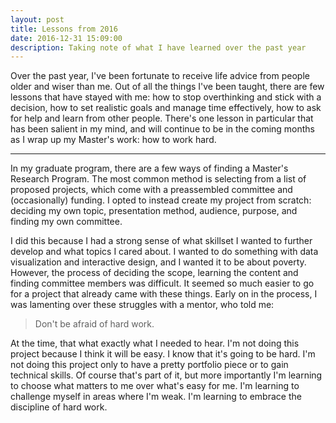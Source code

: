 ```yaml
---
layout: post
title: Lessons from 2016 
date: 2016-12-31 15:09:00
description: Taking note of what I have learned over the past year
---
```

<p>Over the past year, I've been fortunate to receive life advice from people older and wiser than me. Out of all the things I've been taught, there are few lessons that have stayed with me: how to stop overthinking and stick with a decision, how to set realistic goals and manage time effectively, how to ask for help and learn from other people. There's one lesson in particular that has been salient in my mind, and will continue to be in the coming months as I wrap up my Master's work: how to work hard. 

<hr>

<p>In my graduate program, there are a few ways of finding a Master's Research Program. The most common method is selecting from a list of proposed projects, which come with a preassembled committee and (occasionally) funding. I opted to instead create my project from scratch: deciding my own topic, presentation method, audience, purpose, and finding my own committee. 

<p>I did this because I had a strong sense of what skillset I wanted to further develop and what topics I cared about. I wanted to do something with data visualization and interactive design, and I wanted it to be about poverty. However, the process of deciding the scope, learning the content and finding committee members was difficult. It seemed so much easier to go for a project that already came with these things. Early on in the process, I was lamenting over these struggles with a mentor, who told me: 

<blockquote>
	Don't be afraid of hard work.
</blockquote>

<p>At the time, that what exactly what I needed to hear. I'm not doing this project because I think it will be easy. I know that it's going to be hard. I'm not doing this project only to have a pretty portfolio piece or to gain technical skills. Of course that's part of it, but more importantly I'm learning to choose what matters to me over what's easy for me. I'm learning to challenge myself in areas where I'm weak. I'm learning to embrace the discipline of hard work.

<!-- <hr>

<p>The second major lesson came out of my tendency to overthink decisions. I want to collect all and weigh all the relevant data surrounding a choice before I make it. While this works in some situations, One of my strengths is careful planning and organization, I am very good at planning and being organized. When making choices, I consider and weigh all possible outcomes. This is good  

<blockquote>
	Make a choice and stick with it.
</blockquote>

<hr>

<p>Finally, one of the meaningful books I read this year was <i>The Road to Character</i>, by David Brooks. I read it because I was trying to articulate who I wanted to be. I'm at a stage in my life where I'm looking to start a career, and with that comes dreams of what my professional life will be. What kind of job will I seek? What kind of work will I do? How will weigh the factors in this choice? Will I aim for well-paid and prestigious positions? Will I focus on work that I find meaningful and does good in the world? What kind of life will I seek?

<blockquote>
	Nothing that is worth doing can be achieved in our lifetime; therefore we must be saved by hope. Nothing which is true or beautiful or good makes complete sense in any immediate context of history; therefore we must be saved by faith. Nothing we do, however virtuous, can be accomplished alone; therefore we must be saved by love. No virtuous act is quite as virtuous from the standpoint of our friend or foe as it is from our standpoint. Therefore we must be saved by the final form of love which is forgiveness.

	- Reinhold Niebuhr
</blockquote>
 -->